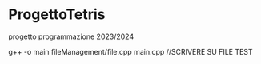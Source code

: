 # ProgettoTetris
progetto programmazione 2023/2024



g++ -o main fileManagement/file.cpp main.cpp   //SCRIVERE SU FILE TEST

